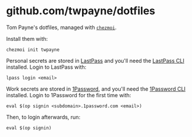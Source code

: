 # github.com/twpayne/dotfiles

Tom Payne's dotfiles, managed with [`chezmoi`](https://github.com/twpayne/chezmoi).

Install them with:

    chezmoi init twpayne

Personal secrets are stored in [LastPass](https://lastpass.com) and you'll need
the [LastPass CLI](https://github.com/lastpass/lastpass-cli) installed. Login
to LastPass with:

    lpass login <email>

Work secrets are stored in [1Password](https://1password.com/), and you'll need
the [1Password
CLI](https://support.1password.com/command-line-getting-started/) installed.
Login to 1Password for the first time with:

    eval $(op signin <subdomain>.1password.com <email>)

Then, to login afterwards, run:

    eval $(op signin)
